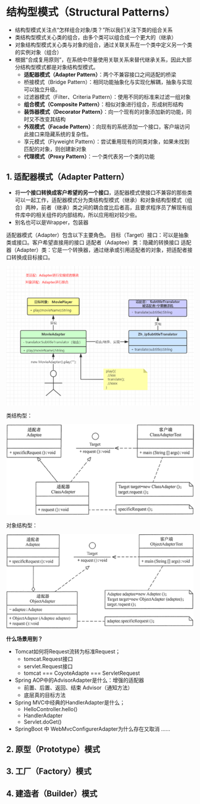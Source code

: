 # 结构型模式（Structural Patterns）

- 结构型模式关注点“怎样组合对象/类？”所以我们关注下类的组合关系
- 类结构型模式关心类的组合，由多个类可以组合成一个更大的（继承）
- 对象结构型模式关心类与对象的组合，通过关联关系在一个类中定义另一个类的实例对象（组合）
- 根据“合成复用原则”，在系统中尽量使用关联关系来替代继承关系，因此大部分结构型模式都是对象结构型模式。
  - **适配器模式（Adapter Pattern）**：两个不兼容接口之间适配的桥梁
  - 桥接模式（Bridge Pattern）：相同功能抽象化与实现化解耦，抽象与实现可以独立升级。
  - 过滤器模式（Filter、Criteria Pattern）：使用不同的标准来过滤一组对象
  - **组合模式（Composite Pattern）**：相似对象进行组合，形成树形结构
  - **装饰器模式（Decorator Pattern）**：向一个现有的对象添加新的功能，同时又不改变其结构
  - **外观模式（Facade Pattern）**：向现有的系统添加一个接口，客户端访问此接口来隐藏系统的复杂性。
  - 享元模式（Flyweight Pattern）：尝试重用现有的同类对象，如果未找到匹配的对象，则创建新对象
  - **代理模式（Proxy Pattern）**：一个类代表另一个类的功能

## 1. 适配器模式（Adapter Pattern）

- 将**一个接口转换成客户希望的另一个接口**，适配器模式使接口不兼容的那些类可以一起工作，适配器模式分为类结构型模式（继承）和对象结构型模式（组合）两种，前者（继承）类之间的耦合度比后者高，且要求程序员了解现有组件库中的相关组件的内部结构，所以应用相对较少些。
- 别名也可以是Wrapper，包装器

适配器模式（Adapter）包含以下主要角色。
目标（Target）接口：可以是抽象类或接口。客户希望直接用的接口
适配者（Adaptee）类：隐藏的转换接口
适配器（Adapter）类：它是一个转换器，通过继承或引用适配者的对象，把适配者接口转换成目标接口。

![image-20230221124225275](images/image-20230221124225275.png)

类结构型：

![image-20230221124246794](images/image-20230221124246794.png)

对象结构型：

![image-20230221124343431](images/image-20230221124343431.png)

**什么场景用到？**

- Tomcat如何将Request流转为标准Request；
  - tomcat.Request接口
  - servlet.Request接口
  - tomcat ===  CoyoteAdapte === ServletRequest
- Spring AOP中的AdvisorAdapter是什么：增强的适配器
  - 前置、后置、返回、结束  Advisor（通知方法）
  - 底层真的目标方法
- Spring MVC中经典的HandlerAdapter是什么；
  - HelloController.hello()
  - HandlerAdapter
  - Servlet.doGet()
- SpringBoot 中 WebMvcConfigurerAdapter为什么存在又取消
  ......

## 2. 原型（Prototype）模式



## 3. 工厂（Factory）模式

## 4. 建造者（Builder）模式

